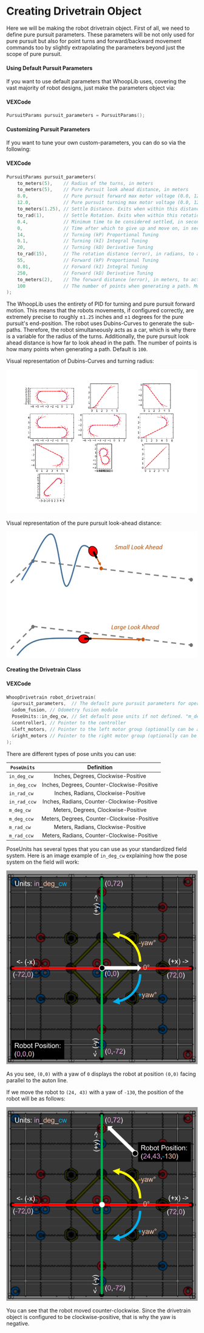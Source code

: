# Creating Drivetrain Object

Here we will be making the robot drivetrain object. First of all, we need to define pure pursuit parameters. These parameters will be not only used for pure pursuit but also for point turns and forward/backward movement commands too by slightly extrapolating the parameters beyond just the scope of pure pursuit.

<!-- tabs:start -->

#### **Using Default Pursuit Parameters**


If you want to use default parameters that WhoopLib uses, covering the vast majority of robot designs, just make the parameters object via:

<!-- tabs:start -->

#### **VEXCode**

```cpp
PursuitParams pursuit_parameters = PursuitParams();
```

<!-- tabs:end -->

#### **Customizing Pursuit Parameters**

If you want to tune your own custom-parameters, you can do so via the following:

<!-- tabs:start -->

#### **VEXCode**

```cpp
PursuitParams pursuit_parameters(
    to_meters(5),    // Radius of the turns, in meters
    to_meters(5),    // Pure Pursuit look ahead distance, in meters
    8.0,             // Pure pursuit forward max motor voltage (0.0, 12.0]
    12.0,            // Pure pursuit turning max motor voltage (0.0, 12.0]
    to_meters(1.25), // Settle Distance. Exits when within this distance of target, in meters
    to_rad(1),       // Settle Rotation. Exits when within this rotation of target, in radians
    0.4,             // Minimum time to be considered settled, in seconds
    0,               // Time after which to give up and move on, in seconds (set to 0 to disable)
    14,              // Turning (kP) Proportional Tuning
    0.1,             // Turning (kI) Integral Tuning
    20,              // Turning (kD) Derivative Tuning
    to_rad(15),      // The rotation distance (error), in radians, to activate turning_ki
    55,              // Forward (kP) Proportional Tuning
    0.01,            // Forward (kI) Integral Tuning
    250,             // Forward (kD) Derivative Tuning
    to_meters(2),    // The forward distance (error), in meters, to activate forward_ki
    100              // The number of points when generating a path. More points mean higher detail of the path, but at a higher computational cost
);
```

<!-- tabs:end -->

The WhoopLib uses the entirety of PID for turning and pure pursuit forward motion. This means that the robots movements, if configured correctly, are extremely precise to roughly ±```1.25``` inches and ±```1``` degrees for the pure pursuit's end-position. The robot uses Dubins-Curves to generate the sub-paths. Therefore, the robot simultaneously acts as a car, which is why there is a variable for the radius of the turns. Additionally, the pure pursuit look ahead distance is how far to look ahead in the path. The number of points is how many points when generating a path. Default is ```100```.

Visual representation of Dubins-Curves and turning radius:

![Image](../images/Dubins.png)

Visual representation of the pure pursuit look-ahead distance:

![Image](../images/PurePursuit.png)

<!-- tabs:end -->

#### Creating the Drivetrain Class

<!-- tabs:start -->

#### **VEXCode**

```cpp
WhoopDrivetrain robot_drivetrain(
  &pursuit_parameters,  // The default pure pursuit parameters for operating the robot in autonomous
  &odom_fusion, // Odometry fusion module
  PoseUnits::in_deg_cw, // Set default pose units if not defined. "m_deg_cw" means "meters, degrees, clockwise-positive yaw", "in_deg_ccw" means "inches, degrees, counter-clockwise-positive yaw", and so forth.
  &controller1, // Pointer to the controller 
  &left_motors, // Pointer to the left motor group (optionally can be a list of motors as well)
  &right_motors // Pointer to the right motor group (optionally can be a list of motors as well)
);
```

<!-- tabs:end -->

There are different types of pose units you can use:

| ```PoseUnits```     | Definition | 
|----------|:--------:|
| ```in_deg_cw```    | Inches, Degrees, Clockwise-Positive     |
| ```in_deg_ccw```    | Inches, Degrees, Counter-Clockwise-Positive     |
| ```in_rad_cw```    | Inches, Radians, Clockwise-Positive     |
| ```in_rad_ccw```    | Inches, Radians, Counter-Clockwise-Positive     |
| ```m_deg_cw```    | Meters, Degrees, Clockwise-Positive     |
| ```m_deg_ccw```    | Meters, Degrees, Counter-Clockwise-Positive     |
| ```m_rad_cw```    | Meters, Radians, Clockwise-Positive     |
| ```m_rad_ccw```    | Meters, Radians, Counter-Clockwise-Positive     |

PoseUnits has several types that you can use as your standardized field system. Here is an image example of ```in_deg_cw``` explaining how the pose system on the field will work:

![Image](../images/OdomUnits.png)

As you see, ```(0,0)``` with a yaw of ```0``` displays the robot at position ```(0,0)``` facing parallel to the auton line.

If we move the robot to ```(24, 43)``` with a yaw of ```-130```, the position of the robot will be as follows:

![Image](../images/OdomUnitsExample.png)

You can see that the robot moved counter-clockwise. Since the drivetrain object is configured to be clockwise-positive, that is why the yaw is negative.